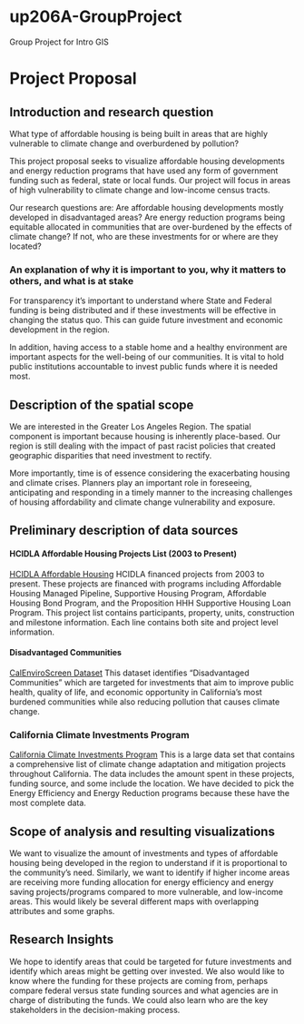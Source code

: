 # up206A-GroupProject
Group Project for Intro GIS

# Project Proposal

## Introduction and research question
What type of affordable housing is being built in areas that are highly vulnerable to climate change and overburdened by pollution?  

This project proposal seeks to visualize affordable housing developments and energy reduction programs that have used any form of government funding such as federal, state or local funds. Our project will focus in areas of high vulnerability to climate change and low-income census tracts. 

Our research questions are: Are affordable housing developments mostly developed in disadvantaged areas? Are energy reduction programs being equitable allocated in communities that are over-burdened by the effects of climate change? If not, who are these investments for or where are they located?

### An explanation of why it is important to you, why it matters to others, and what is at stake 

For transparency it’s important to understand where State and Federal funding is being distributed and if these investments will be effective in changing the status quo. This can guide future investment and economic development in the region.

In addition, having access to a stable home and a healthy environment are important aspects for the well-being of our communities. It is vital to hold public institutions accountable to invest public funds where it is needed most. 


## Description of the spatial scope 
We are interested in the Greater Los Angeles Region. The spatial component is important because housing is inherently place-based. Our region is still dealing with the impact of past racist policies that created geographic disparities that need investment to rectify. 

More importantly, time is of essence considering the exacerbating housing and climate crises.  Planners play an important role in foreseeing, anticipating and responding in a timely manner to the increasing challenges of housing affordability and climate change vulnerability and exposure. 

## Preliminary description of data sources

#### HCIDLA Affordable Housing Projects List (2003 to Present) 

[HCIDLA Affordable Housing](https://data.lacity.org/A-Livable-and-Sustainable-City/HCIDLA-Affordable-Housing-Projects-List-2003-to-Pr/mymu-zi3s)
HCIDLA financed projects from 2003 to present. These projects are financed with programs including Affordable Housing Managed Pipeline, Supportive Housing Program, Affordable Housing Bond Program, and the Proposition HHH Supportive Housing Loan Program. This project list contains participants, property, units, construction and milestone information. Each line contains both site and project level information.

#### Disadvantaged Communities

[CalEnviroScreen Dataset](https://oehha.ca.gov/calenviroscreen/sb535)
This dataset identifies “Disadvantaged Communities” which are targeted for investments that aim to improve public health, quality of life, and economic opportunity in California’s most burdened communities while also reducing pollution that causes climate change.

### California Climate Investments Program 
[California Climate Investments Program](https://webmaps.arb.ca.gov/ccimap/)
This is a large data set that contains a comprehensive list of climate change adaptation and mitigation projects throughout California. The data includes the amount spent in these projects, funding source, and some include the location. We have decided to pick the Energy Efficiency and Energy Reduction programs because these have the most complete data. 

## Scope of analysis and resulting visualizations

We want to visualize the amount of investments and types of affordable housing being developed in the region to understand if it is proportional to the community’s need. Similarly, we want to identify if higher income areas are receiving more funding allocation for energy efficiency and energy saving projects/programs compared to more vulnerable, and low-income areas. This would likely be several different maps with overlapping attributes and some graphs.

## Research Insights

We hope to identify areas that could be targeted for future investments and identify which areas might be getting over invested. We also would like to know where the funding for these projects are coming from, perhaps compare federal versus state funding sources and what agencies are in charge of distributing the funds. We could also learn who are the key stakeholders in the decision-making process. 

